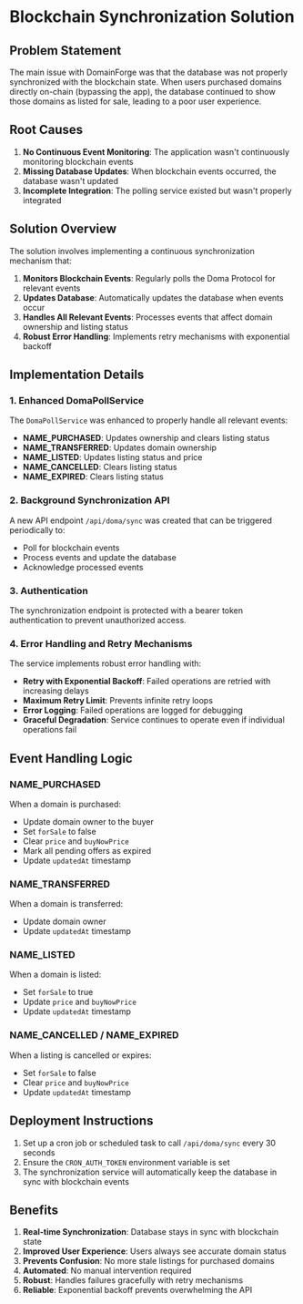 # Blockchain Synchronization Solution

## Problem Statement

The main issue with DomainForge was that the database was not properly synchronized with the blockchain state. When users purchased domains directly on-chain (bypassing the app), the database continued to show those domains as listed for sale, leading to a poor user experience.

## Root Causes

1. **No Continuous Event Monitoring**: The application wasn't continuously monitoring blockchain events
2. **Missing Database Updates**: When blockchain events occurred, the database wasn't updated
3. **Incomplete Integration**: The polling service existed but wasn't properly integrated

## Solution Overview

The solution involves implementing a continuous synchronization mechanism that:

1. **Monitors Blockchain Events**: Regularly polls the Doma Protocol for relevant events
2. **Updates Database**: Automatically updates the database when events occur
3. **Handles All Relevant Events**: Processes events that affect domain ownership and listing status
4. **Robust Error Handling**: Implements retry mechanisms with exponential backoff

## Implementation Details

### 1. Enhanced DomaPollService

The `DomaPollService` was enhanced to properly handle all relevant events:

- **NAME_PURCHASED**: Updates ownership and clears listing status
- **NAME_TRANSFERRED**: Updates domain ownership
- **NAME_LISTED**: Updates listing status and price
- **NAME_CANCELLED**: Clears listing status
- **NAME_EXPIRED**: Clears listing status

### 2. Background Synchronization API

A new API endpoint `/api/doma/sync` was created that can be triggered periodically to:

- Poll for blockchain events
- Process events and update the database
- Acknowledge processed events

### 3. Authentication

The synchronization endpoint is protected with a bearer token authentication to prevent unauthorized access.

### 4. Error Handling and Retry Mechanisms

The service implements robust error handling with:

- **Retry with Exponential Backoff**: Failed operations are retried with increasing delays
- **Maximum Retry Limit**: Prevents infinite retry loops
- **Error Logging**: Failed operations are logged for debugging
- **Graceful Degradation**: Service continues to operate even if individual operations fail

## Event Handling Logic

### NAME_PURCHASED
When a domain is purchased:
- Update domain owner to the buyer
- Set `forSale` to false
- Clear `price` and `buyNowPrice`
- Mark all pending offers as expired
- Update `updatedAt` timestamp

### NAME_TRANSFERRED
When a domain is transferred:
- Update domain owner
- Update `updatedAt` timestamp

### NAME_LISTED
When a domain is listed:
- Set `forSale` to true
- Update `price` and `buyNowPrice`
- Update `updatedAt` timestamp

### NAME_CANCELLED / NAME_EXPIRED
When a listing is cancelled or expires:
- Set `forSale` to false
- Clear `price` and `buyNowPrice`
- Update `updatedAt` timestamp

## Deployment Instructions

1. Set up a cron job or scheduled task to call `/api/doma/sync` every 30 seconds
2. Ensure the `CRON_AUTH_TOKEN` environment variable is set
3. The synchronization service will automatically keep the database in sync with blockchain events

## Benefits

1. **Real-time Synchronization**: Database stays in sync with blockchain state
2. **Improved User Experience**: Users always see accurate domain status
3. **Prevents Confusion**: No more stale listings for purchased domains
4. **Automated**: No manual intervention required
5. **Robust**: Handles failures gracefully with retry mechanisms
6. **Reliable**: Exponential backoff prevents overwhelming the API